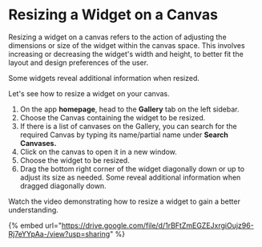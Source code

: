 # Resizing a Widget on a Canvas

Resizing a widget on a canvas refers to the action of adjusting the dimensions or size of the widget within the canvas space. This involves increasing or decreasing the widget's width and height, to better fit the layout and design preferences of the user.

Some widgets reveal additional information when resized.

Let's see how to resize a widget on your canvas.

1. On the app **homepage**, head to the **Gallery** tab on the left sidebar.
2. Choose the Canvas containing the widget to be resized.
3. If there is a list of canvases on the Gallery, you can search for the required Canvas by typing its name/partial name under **Search Canvases.**
4. Click on the canvas to open it in a new window.
5. Choose the widget to be resized.
6. Drag the bottom right corner of  the widget diagonally down or up to adjust its size as needed. Some reveal additional information when dragged diagonally down.

Watch the video demonstrating how to resize a widget to gain a better understanding.

{% embed url="https://drive.google.com/file/d/1rBFtZmEGZEJxrgiOujz96-Rj7eYYpAa-/view?usp=sharing" %}
